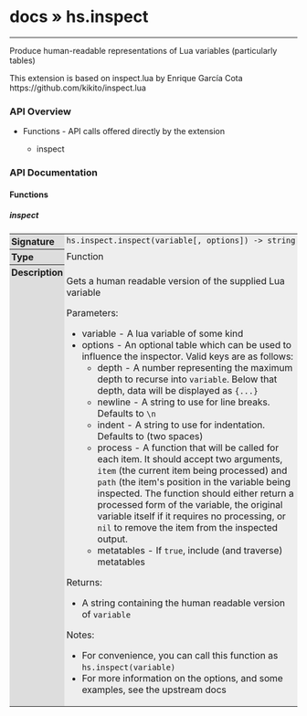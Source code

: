 # [docs](index.md) » hs.inspect
---

Produce human-readable representations of Lua variables (particularly tables)

This extension is based on inspect.lua by Enrique García Cota
https://github.com/kikito/inspect.lua

<style type="text/css">
	a { text-decoration: none; }
	a:hover { text-decoration: underline; }
	th { background-color: #DDDDDD; vertical-align: top; padding: 3px; }
	td { width: 100%; background-color: #EEEEEE; vertical-align: top; padding: 3px; }
	table { width: 100% ; border: 1px solid #0; text-align: left; }
	section > table table td { width: 0; }
</style>
<link rel="stylesheet" href="../../css/docs.css" type="text/css" media="screen" />
<h3>API Overview</h3>
<ul>
<li>Functions - API calls offered directly by the extension</li>
  <ul>
	<li><a href="#inspect">inspect</a></li>
  </ul>
</ul>
<h3>API Documentation</h3>
<h4 class="documentation-section">Functions</h4>
  <section id="inspect">
	<h5><a href="#inspect">inspect</a></h5>
	<table>
	  <tr>
		<th>Signature</th>
		<td><code>hs.inspect.inspect(variable[, options]) -&gt; string</code></td>
	  </tr>
	  <tr>
		<th>Type</th>
		<td>Function</td>
	  </tr>
	  <tr>
		<th>Description</th>
		<td><p>Gets a human readable version of the supplied Lua variable</p>
<p>Parameters:</p>
<ul>
<li>variable - A lua variable of some kind</li>
<li>options - An optional table which can be used to influence the inspector. Valid keys are as follows:<ul>
<li>depth - A number representing the maximum depth to recurse into <code>variable</code>. Below that depth, data will be displayed as <code>{...}</code></li>
<li>newline - A string to use for line breaks. Defaults to <code>\n</code></li>
<li>indent - A string to use for indentation. Defaults to <code></code> (two spaces)</li>
<li>process - A function that will be called for each item. It should accept two arguments, <code>item</code> (the current item being processed) and <code>path</code> (the item's position in the variable being inspected. The function should either return a processed form of the variable, the original variable itself if it requires no processing, or <code>nil</code> to remove the item from the inspected output.</li>
<li>metatables - If <code>true</code>, include (and traverse) metatables</li>
</ul>
</li>
</ul>
<p>Returns:</p>
<ul>
<li>A string containing the human readable version of <code>variable</code></li>
</ul>
<p>Notes:</p>
<ul>
<li>For convenience, you can call this function as <code>hs.inspect(variable)</code></li>
<li>For more information on the options, and some examples, see <a href="https://github.com/kikito/inspect.lua">the upstream docs</a></li>
</ul>
</td>
	  </tr>
	</table>
  </section>
